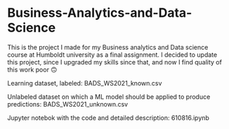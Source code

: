 # Business-Analytics-and-Data-Science

This is the project I made for my Business analytics and Data science course at Humboldt university as a final assignment. I decided to update this project, since I upgraded my skills since that, and now I find quality of this work poor :upside_down_face:

Learning dataset, labeled: BADS_WS2021_known.csv

Unlabeled dataset on which a ML model should be applied to produce predictions: BADS_WS2021_unknown.csv

Jupyter notebok with the code and detailed description: 610816.ipynb
